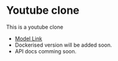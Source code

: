# Youtube clone

This is a youtube clone

- [Model Link](https://app.eraser.io/workspace/PPyNjTJxIaBBEM5Jqmgv)
- Dockerised version will be added soon.
- API docs comming soon.
